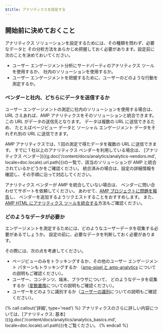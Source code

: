 ```yaml
---
$title: アナリティクスを設定する
---
```


## 開始前に決めておくこと

アナリティクス ソリューションを設定するためには、その種類を問わず、必要なデータと
その分析方法をあらかじめ把握しておく必要があります。設定前に次のことを決めておいてください。

* ユーザー エンゲージメント分析にサードパーティのアナリティクス ツールを使用するか、
社内のソリューションを使用するか。
* ユーザー エンゲージメントを把握するために、ユーザーのどのような行動を測定するか。

### ベンダーと社内、どちらにデータを送信するか

ユーザー エンゲージメントの測定に社内のソリューションを使用する場合は、
URL さえあれば、AMP アナリティクスをそのソリューションと統合できます。
この URL がデータの送信先となります。
データは複数の URL に送信できるため、
たとえばページビュー データと
ソーシャル エンゲージメント データをそれぞれ別の URL に送信できます。

AMP アナリティクスでは、1 回の測定で得たデータを複数の URL に送信できます。
すでに 1 社以上のアナリティクス ベンダーを利用している場合は、
[アナリティクス ベンダー]({{g.doc('/content/docs/analytics/analytics-vendors.md', locale=doc.locale).url.path}})の一覧で、該当のソリューションが AMP と統合されているかどうかをご確認ください。
統合済みの場合は、設定の詳細情報を確認し、その手順に沿って対応してください。

アナリティクス ベンダーが AMP を統合していない場合は、
ベンダーに問い合わせてサポートを依頼してください。
あわせて、[AMP プロジェクトに問題を報告](https://github.com/ampproject/amphtml/issues/new)し、
ベンダーを追加するようリクエストすることをおすすめします。
また、
[AMP HTML にアナリティクス ツールを統合する](https://github.com/ampproject/amphtml/blob/master/extensions/amp-analytics/integrating-analytics.md)方法もご確認ください。

### どのようなデータが必要か

エンゲージメントを測定するためには、どのようなユーザーデータを収集する必要があるでしょうか。
設定の前に、必要なデータを判断しておく必要があります。

その際には、次の点を考慮してください。

* ページビューのみをトラッキングするか、その他のユーザー エンゲージメント パターンもトラッキングするか
（[amp-pixel と amp-analytics](/ja/docs/analytics/analytics_basics.html#amp-pixel-または-amp-analytics-を使う) についての説明もご確認ください）。
* ユーザー、コンテンツ、端末、ブラウザについて、
どのようなデータを収集するか（[変数置換](/ja/docs/analytics/analytics_basics.html#置換変数)についての説明もご確認ください）。
* ユーザーをどのように識別するか（[ユーザーの識別](/ja/docs/analytics/analytics_basics.html#ユーザー認証)についての説明もご確認ください）。


{% call callout('詳細', type='read') %}
アナリティクスのさらに詳しい内容については、[アナリティクス: 基本]({{g.doc('/content/docs/analytics/analytics_basics.md', locale=doc.locale).url.path}})をご覧ください。
{% endcall %}

